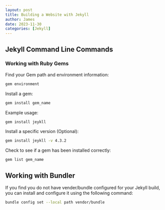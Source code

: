 ```yaml
---
layout: post
title: Building a Website with Jekyll
author: James
date: 2023-11-30
categories: [Jekyll]
---
```


## Jekyll Command Line Commands

### Working with Ruby Gems

Find your Gem path and environment information:

~~~bash
gem environment
~~~

Install a gem:

~~~bash
gem install gem_name
~~~

Example usage:

~~~bash
gem install jeykll
~~~

Install a specific version (Optional):

~~~bash
gem install jeykll -v 4.3.2
~~~

Check to see if a gem has been installed correctly:

~~~bash
gem list gem_name
~~~

## Working with Bundler

If you find you do not have vender/bundle configured for your Jekyll build, you can install and configure it using the following command:

~~~Bash
bundle config set --local path vendor/bundle
~~~

